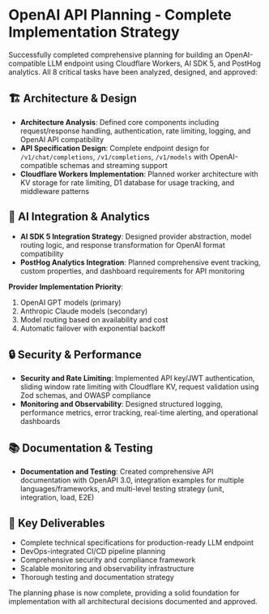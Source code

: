# OpenAI API Planning - Complete Implementation Strategy

Successfully completed comprehensive planning for building an OpenAI-compatible
LLM endpoint using Cloudflare Workers, AI SDK 5, and PostHog analytics. All 8
critical tasks have been analyzed, designed, and approved:

## 🏗️ **Architecture & Design**

- **Architecture Analysis**: Defined core components including request/response
  handling, authentication, rate limiting, logging, and OpenAI API compatibility
- **API Specification Design**: Complete endpoint design for
  `/v1/chat/completions`, `/v1/completions`, `/v1/models` with OpenAI-compatible
  schemas and streaming support
- **Cloudflare Workers Implementation**: Planned worker architecture with KV
  storage for rate limiting, D1 database for usage tracking, and middleware
  patterns

## 🤖 **AI Integration & Analytics**

- **AI SDK 5 Integration Strategy**: Designed provider abstraction, model
  routing logic, and response transformation for OpenAI format compatibility
- **PostHog Analytics Integration**: Planned comprehensive event tracking,
  custom properties, and dashboard requirements for API monitoring

**Provider Implementation Priority**:
1. OpenAI GPT models (primary)
2. Anthropic Claude models (secondary)
3. Model routing based on availability and cost
4. Automatic failover with exponential backoff

## 🔒 **Security & Performance**

- **Security and Rate Limiting**: Implemented API key/JWT authentication,
  sliding window rate limiting with Cloudflare KV, request validation using Zod
  schemas, and OWASP compliance
- **Monitoring and Observability**: Designed structured logging, performance
  metrics, error tracking, real-time alerting, and operational dashboards

## 📚 **Documentation & Testing**

- **Documentation and Testing**: Created comprehensive API documentation with
  OpenAPI 3.0, integration examples for multiple languages/frameworks, and
  multi-level testing strategy (unit, integration, load, E2E)

## 🎯 **Key Deliverables**

- Complete technical specifications for production-ready LLM endpoint
- DevOps-integrated CI/CD pipeline planning
- Comprehensive security and compliance framework
- Scalable monitoring and observability infrastructure
- Thorough testing and documentation strategy

The planning phase is now complete, providing a solid foundation for
implementation with all architectural decisions documented and approved.
